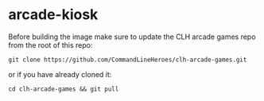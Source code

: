 # arcade-kiosk

Before building the image make sure to update the CLH arcade games repo from the root of this repo:

```
git clone https://github.com/CommandLineHeroes/clh-arcade-games.git
```

or if you have already cloned it:

```
cd clh-arcade-games && git pull
```
